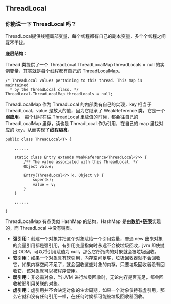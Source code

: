 
## ThreadLocal

### 你能说一下 ThreadLocal 吗？

ThreadLocal提供线程局部变量，每个线程都有自己的副本变量，多个个线程之间互不干扰。

**底层结构：**

Thread 类提供了一个 ThreadLocal.ThreadLocalMap threadLocals = null 的实例变量，其实就是每个线程都有自己的 ThreadLocalMap。

```
/* ThreadLocal values pertaining to this thread. This map is maintained
  * by the ThreadLocal class. */
ThreadLocal.ThreadLocalMap threadLocals = null;

```
ThreadLocalMap 作为 ThreadLocal 的内部类有自己的实现，key 相当于 ThreadLocal，value 是放入的值，因为它继承了 WeakReference 类，它是一个**弱应用**。
每个线程在往 ThreadLocal 里放值的时候，都会往自己的 ThreadLocalMap 里存，读也是 ThreadLocal 作为引用，在自己的 map 里找对应的 key，从而实现了**线程隔离**。
```
public class ThreadLocal<T> {

    ......

    static class Entry extends WeakReference<ThreadLocal<?>> {
        /** The value associated with this ThreadLocal. */
        Object value;

        Entry(ThreadLocal<?> k, Object v) {
            super(k);
            value = v;
        }
    }

    ......

}
```
ThreadLocalMap 有点类似 HashMap 的结构，HashMap 是由**数组+链表**实现的，而 ThreadLocal 中没有链表。


- **强引用**：创建一个对象并把这个对象赋给一个引用变量，普通 new 出来对象的变量引用都是强引用，有引用变量指向时永远不会被垃圾回收，jvm 即使抛出 OOM，可以将引用赋值为 null，那么它所指向的对象就会被垃圾回收。
- **软引用**：如果一个对象具有软引用，内存空间足够，垃圾回收器就不会回收它，如果内存空间不足了，就会回收这些对象的内存。只要垃圾回收器没有回收它，该对象就可以被程序使用。
- **弱引用**：非必需对象，当 JVM 进行垃圾回收时，无论内存是否充足，都会回收被弱引用关联的对象。
- **虚引用**：虚引用并不会决定对象的生命周期，如果一个对象仅持有虚引用，那么它就和没有任何引用一样，在任何时候都可能被垃圾回收器回收。






